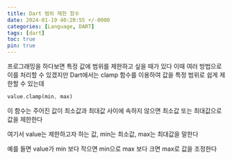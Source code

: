 ```yaml
---
title: Dart 범위 제한 함수
date: 2024-01-19 40:20:55 +/-0000
categories: [Language, DART]
tags: [dart]
toc: true
pin: true
---
```


프로그래밍을 하다보면 특정 값에 범위를 제한하고 싶을 때가 있다 이때 여러 방법으로 이를 처리할 수 있겠지만 Dart에서는 clamp 함수를 이용하여 값을 특정 범위로 쉽게 제한할 수 있는데

~~~dart
value.clamp(min, max)
~~~

이 함수는 주어진 값이 최소값과 최대값 사이에 속하지 않으면 최소값 또는 최대값으로 값을 제한한다

여기서 value는 제한하고자 하는 값,
min는 최소값,
max는 최대값을 말한다

예를 들면 value가 min 보다 작으면 min으로 max 보다 크면 max로 값을 조정한다

